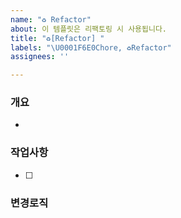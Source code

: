 ```yaml
---
name: "♻️ Refactor"
about: 이 템플릿은 리팩토링 시 사용됩니다.
title: "♻️[Refactor] "
labels: "\U0001F6E0️Chore, ♻️Refactor"
assignees: ''

---
```


### 개요
- 

### 작업사항

- [ ] 

### 변경로직
